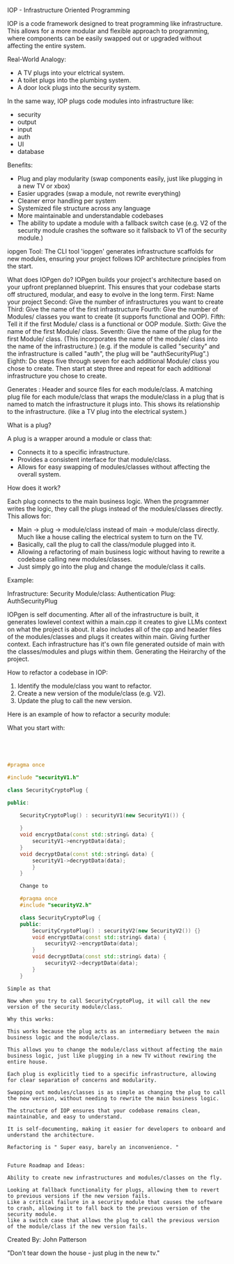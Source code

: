 IOP - Infrastructure Oriented Programming

IOP is a code framework designed to treat programming like infrastructure.
This allows for a more modular and flexible approach to programming, where components can be easily 
swapped out or upgraded without affecting the entire system.

Real-World Analogy:
- A TV plugs into your elctrical system.
- A toilet plugs into the plumbing system.
- A door lock plugs into the security system.

In the same way, IOP plugs code modules into infrastructure like:
- security
- output
- input
- auth
- UI
- database

Benefits:
- Plug and play modularity (swap components easily, just like plugging in a new TV or xbox)
- Easier upgrades (swap a module, not rewrite everything)
- Cleaner error handling per system
- Systemized file structure across any language
- More maintainable and understandable codebases
- The ability to update a module with a fallback switch case (e.g. V2 of the security module crashes the software so it fallsback to V1 of the security module.)

iopgen Tool:
The CLI tool 'iopgen' generates
infrastructure scaffolds for new modules,
ensuring your project follows IOP architecture
principles from the start.

What does IOPgen do?
IOPgen builds your project's architecture based on your upfront preplanned blueprint.
This ensures that your codebase starts off structured, modular, and easy to evolve in the long term.
First: Name your project
Second: Give the number of infrastructures you want to create
Third: Give the name of the first infrastructure
Fourth: Give the number of Modules/ classes you want to create (it supports functional and OOP).
Fifth: Tell it if the first Module/ class is a functional or OOP module.
Sixth: Give the name of the first Module/ class.
Seventh: Give the name of the plug for the first Module/ class. (This incorporates the name of the module/ class into the name of the infrastructure.)
(e.g. if the module is called "security" and the infrastructure is called "auth", the plug will be "authSecurityPlug".)
Eighth: Do steps five through seven for each additional Module/ class you chose to create. 
Then start at step three and repeat for each additional infrastructure you chose to create.

Generates : Header and source files for each module/class.
A matching plug file for each module/class that wraps the module/class in a plug that is named to match the infrastructure it plugs into.
This shows its relationship to the infrastructure. (like a TV plug into the electrical system.)

What is a plug?

A plug is a wrapper around a module or class that:
- Connects it to a specific infrastructure.
- Provides a consistent interface for that module/class.
- Allows for easy swapping of modules/classes without affecting the overall system.

How does it work?

Each plug connects to the main business logic.
When the programmer writes the logic, they call the plugs instead of the modules/classes directly.
This allows for:
- Main -> plug -> module/class instead of main -> module/class directly. Much like a house calling the electrical system to turn on the TV.
- Basically, call the plug to call the class/module plugged into it.
- Allowing a refactoring of main business logic without having to rewrite a codebase calling new modules/classes.
- Just simply go into the plug and change the module/class it calls.

Example:

Infrastructure: Security
Module/class: Authentication
Plug: AuthSecurityPlug

IOPgen is self documenting. 
After all of the infrastructure is built, it generates lowlevel context within a main.cpp it creates to give LLMs context on what the project is about.
It also includes all of the cpp and header files of the modules/classes and plugs it creates within main. Giving further context.
Each infrastructure has it's own file generated outside of main with the classes/modules and plugs within them. Generating the Heirarchy of the project.

How to refactor a codebase in IOP:

1. Identify the module/class you want to refactor.
2. Create a new version of the module/class (e.g. V2).
3. Update the plug to call the new version. 

Here is an example of how to refactor a security module:

What you start with:

```CPP 




#pragma once

#include "securityV1.h"

class SecurityCryptoPlug {

public:

	SecurityCryptoPlug() : securityV1(new SecurityV1()) {
 
	}
	void encryptData(const std::string& data) {
		securityV1->encryptData(data);
	}
	void decryptData(const std::string& data) {
		securityV1->decryptData(data);
		}
	}

	Change to

	#pragma once
	#include "securityV2.h"

	class SecurityCryptoPlug {
	public:
		SecurityCryptoPlug() : securityV2(new SecurityV2()) {}
		void encryptData(const std::string& data) {
			securityV2->encryptData(data);
		}
		void decryptData(const std::string& data) {
			securityV2->decryptData(data);
		}
	}
```





	Simple as that

	Now when you try to call SecurityCryptoPlug, it will call the new version of the security module/class.

	Why this works:

	This works because the plug acts as an intermediary between the main business logic and the module/class.

	This allows you to change the module/class without affecting the main business logic, just like plugging in a new TV without rewiring the entire house.

	Each plug is explicitly tied to a specific infrastructure, allowing for clear separation of concerns and modularity.

	Swapping out modules/classes is as simple as changing the plug to call the new version, without needing to rewrite the main business logic.

	The structure of IOP ensures that your codebase remains clean, maintainable, and easy to understand.
	
	It is self-documenting, making it easier for developers to onboard and understand the architecture.

	Refactoring is " Super easy, barely an inconvenience. "


	Future Roadmap and Ideas:

	Ability to create new infrastructures and modules/classes on the fly.

	Looking at fallback functionality for plugs, allowing them to revert to previous versions if the new version fails.
	Like a critical failure in a security module that causes the software to crash, allowing it to fall back to the previous version of the security module.
	like a switch case that allows the plug to call the previous version of the module/class if the new version fails.



Created By: John Patterson

"Don't tear down the house - just plug in the new tv."

